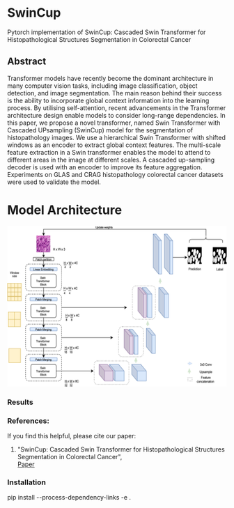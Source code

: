 # SwinCup <br /> 

Pytorch implementation of SwinCup: Cascaded Swin Transformer for Histopathological Structures Segmentation in Colorectal Cancer
## Abstract
Transformer models have recently become the dominant architecture in many computer vision tasks, including image classification, object detection, and image segmentation. The main reason behind their success is the ability to incorporate global context information into the learning process. By utilising self-attention, recent advancements in the Transformer architecture design enable models to consider long-range dependencies. In this paper, we propose a novel transformer, named Swin Transformer with Cascaded UPsampling (SwinCup) model for the segmentation of histopathology images. We use a hierarchical Swin Transformer with shifted windows as an encoder to extract global context features. The multi-scale feature extraction in a Swin transformer enables the model to attend to different areas in the image at different scales. A cascaded up-sampling decoder is used with an encoder to improve its feature aggregation. Experiments on GLAS and CRAG histopathology colorectal cancer datasets were used to validate the model.

# Model Architecture
<img src="figures/fig 1.jpg"> <br />
### Results

### References:
If you find this helpful, please cite our paper:

1) "SwinCup: Cascaded Swin Transformer for Histopathological Structures Segmentation in Colorectal Cancer", <br />
[ Paper](https://doi.org/10.1016/j.eswa.2022.119452) <br />


### Installation
pip install --process-dependency-links -e .

